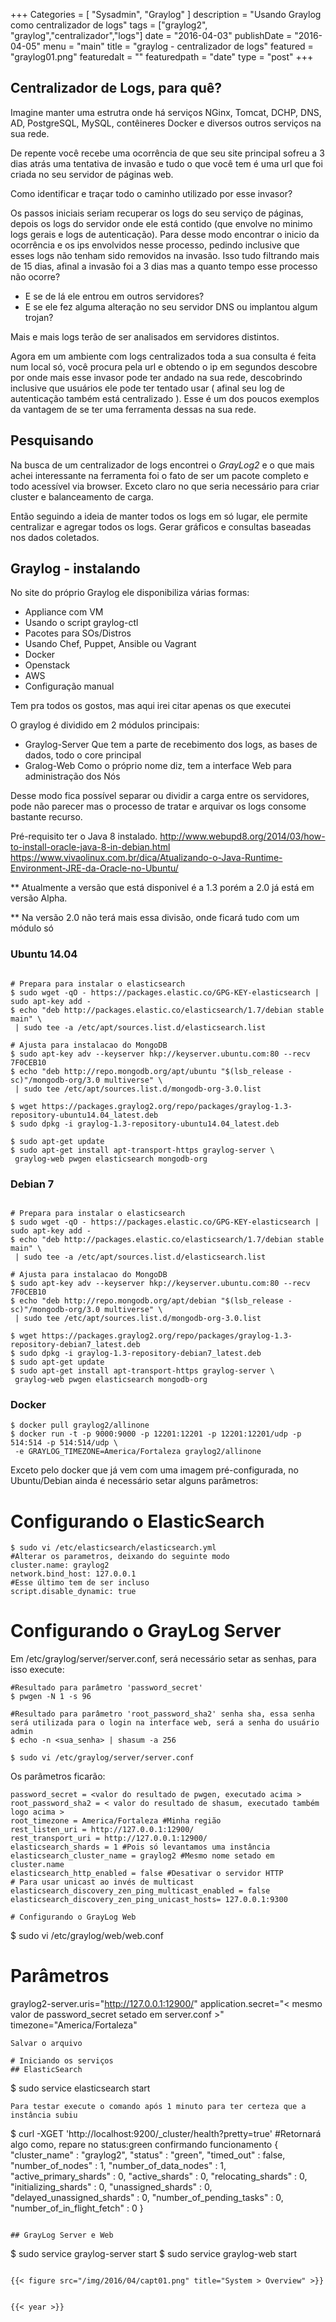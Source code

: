 +++
Categories = [
	"Sysadmin", 
	"Graylog"
]
description = "Usando Graylog como centralizador de logs"
tags = ["graylog2", "graylog","centralizador","logs"]
date = "2016-04-03"
publishDate = "2016-04-05"
menu = "main"
title = "graylog - centralizador de logs"
featured = "graylog01.png"
featuredalt = ""
featuredpath = "date"
type = "post"
+++

## Centralizador de Logs, para quê?

Imagine manter uma estrutra onde há serviços NGinx, Tomcat, DCHP, DNS, AD, PostgreSQL, MySQL, contêineres Docker e diversos outros serviços na sua rede.

De repente você recebe uma ocorrência de que seu site principal sofreu a 3 dias atrás uma tentativa de invasão e tudo o que você tem é uma url que foi criada no seu servidor de páginas web.

Como identificar e traçar todo o caminho utilizado por esse invasor?

Os passos iniciais seriam recuperar os logs do seu serviço de páginas, depois os logs do servidor onde ele está contido (que envolve no minimo logs gerais e logs de autenticação). Para desse modo encontrar o inicio da ocorrência e os ips envolvidos nesse processo, pedindo inclusive que esses logs não tenham sido removidos na invasão. Isso tudo filtrando mais de 15 dias, afinal a invasão foi a 3 dias mas a quanto tempo esse processo não ocorre?

- E se de lá ele entrou em outros servidores? 
- E se ele fez alguma alteração no seu servidor DNS ou implantou algum trojan?

 Mais e mais logs terão de ser analisados em servidores distintos.

 Agora em um ambiente com logs centralizados toda a sua consulta é feita num local só, você procura pela url e obtendo o ip em segundos descobre por onde mais esse invasor pode ter andado na sua rede, descobrindo inclusive que usuários ele pode ter tentado usar ( afinal seu log de autenticação também está centralizado ).
 Esse é um dos poucos exemplos da vantagem de se ter uma ferramenta dessas na sua rede.


## Pesquisando
Na busca de um centralizador de logs encontrei o *GrayLog2* e o que mais achei interessante na ferramenta foi o fato de ser um pacote completo e todo acessível via browser. Exceto claro no que seria necessário para criar cluster e balanceamento de carga.

Então seguindo a ideia de manter todos os logs em só lugar, ele permite centralizar e agregar todos os logs. Gerar gráficos e consultas baseadas nos dados coletados.

## Graylog - instalando
No site do próprio Graylog ele disponibiliza várias formas:
- Appliance com VM
- Usando o script graylog-ctl
- Pacotes para SOs/Distros
- Usando Chef, Puppet, Ansible ou Vagrant
- Docker
- Openstack
- AWS
- Configuração manual

Tem pra todos os gostos, mas aqui irei citar apenas os que executei


O graylog é dividido em 2 módulos principais:
- Graylog-Server
  Que tem a parte de recebimento dos logs, as bases de dados, todo o core principal
- Gralog-Web
  Como o próprio nome diz, tem a interface Web para administração dos Nós

Desse modo fica possível separar ou dividir a carga entre os servidores, pode não parecer mas o processo de tratar e arquivar os logs consome bastante recurso.

Pré-requisito ter o Java 8 instalado. 
	http://www.webupd8.org/2014/03/how-to-install-oracle-java-8-in-debian.html
	https://www.vivaolinux.com.br/dica/Atualizando-o-Java-Runtime-Environment-JRE-da-Oracle-no-Ubuntu/

** Atualmente a versão que está disponivel é a 1.3 porém a 2.0 já está em versão Alpha. 

** Na versão 2.0 não terá mais essa divisão, onde ficará tudo com um módulo só


### Ubuntu 14.04
```

# Prepara para instalar o elasticsearch
$ sudo wget -qO - https://packages.elastic.co/GPG-KEY-elasticsearch | sudo apt-key add -
$ echo "deb http://packages.elastic.co/elasticsearch/1.7/debian stable main" \ 
 | sudo tee -a /etc/apt/sources.list.d/elasticsearch.list

# Ajusta para instalacao do MongoDB
$ sudo apt-key adv --keyserver hkp://keyserver.ubuntu.com:80 --recv 7F0CEB10
$ echo "deb http://repo.mongodb.org/apt/ubuntu "$(lsb_release -sc)"/mongodb-org/3.0 multiverse" \
 | sudo tee /etc/apt/sources.list.d/mongodb-org-3.0.list

$ wget https://packages.graylog2.org/repo/packages/graylog-1.3-repository-ubuntu14.04_latest.deb
$ sudo dpkg -i graylog-1.3-repository-ubuntu14.04_latest.deb

$ sudo apt-get update
$ sudo apt-get install apt-transport-https graylog-server \ 
 graylog-web pwgen elasticsearch mongodb-org

```

### Debian 7
```

# Prepara para instalar o elasticsearch
$ sudo wget -qO - https://packages.elastic.co/GPG-KEY-elasticsearch | sudo apt-key add -
$ echo "deb http://packages.elastic.co/elasticsearch/1.7/debian stable main" \ 
 | sudo tee -a /etc/apt/sources.list.d/elasticsearch.list

# Ajusta para instalacao do MongoDB
$ sudo apt-key adv --keyserver hkp://keyserver.ubuntu.com:80 --recv 7F0CEB10
$ echo "deb http://repo.mongodb.org/apt/debian "$(lsb_release -sc)"/mongodb-org/3.0 multiverse" \ 
 | sudo tee /etc/apt/sources.list.d/mongodb-org-3.0.list

$ wget https://packages.graylog2.org/repo/packages/graylog-1.3-repository-debian7_latest.deb
$ sudo dpkg -i graylog-1.3-repository-debian7_latest.deb
$ sudo apt-get update
$ sudo apt-get install apt-transport-https graylog-server \ 
 graylog-web pwgen elasticsearch mongodb-org

```

### Docker
```
$ docker pull graylog2/allinone
$ docker run -t -p 9000:9000 -p 12201:12201 -p 12201:12201/udp -p 514:514 -p 514:514/udp \ 
 -e GRAYLOG_TIMEZONE=America/Fortaleza graylog2/allinone
```

Exceto pelo docker que já vem com uma imagem pré-configurada, no Ubuntu/Debian ainda é necessário setar alguns parâmetros:

# Configurando o ElasticSearch
```
$ sudo vi /etc/elasticsearch/elasticsearch.yml
#Alterar os parametros, deixando do seguinte modo
cluster.name: graylog2
network.bind_host: 127.0.0.1
#Esse último tem de ser incluso
script.disable_dynamic: true
```

# Configurando o GrayLog Server

Em /etc/graylog/server/server.conf, será necessário setar as senhas, para isso execute:
```
#Resultado para parâmetro 'password_secret'
$ pwgen -N 1 -s 96

#Resultado para parâmetro 'root_password_sha2' senha sha, essa senha será utilizada para o login na interface web, será a senha do usuário admin
$ echo -n <sua_senha> | shasum -a 256

$ sudo vi /etc/graylog/server/server.conf
```
Os parâmetros ficarão:
```
password_secret = <valor do resultado de pwgen, executado acima >
root_password_sha2 = < valor do resultado de shasum, executado também logo acima >
root_timezone = America/Fortaleza #Minha região
rest_listen_uri = http://127.0.0.1:12900/
rest_transport_uri = http://127.0.0.1:12900/
elasticsearch_shards = 1 #Pois só levantamos uma instância
elasticsearch_cluster_name = graylog2 #Mesmo nome setado em cluster.name
elasticsearch_http_enabled = false #Desativar o servidor HTTP
# Para usar unicast ao invés de multicast
elasticsearch_discovery_zen_ping_multicast_enabled = false
elasticsearch_discovery_zen_ping_unicast_hosts= 127.0.0.1:9300

# Configurando o GrayLog Web
```
$ sudo vi /etc/graylog/web/web.conf
# Parâmetros
graylog2-server.uris="http://127.0.0.1:12900/"
application.secret="< mesmo valor de password_secret setado em server.conf >"
timezone="America/Fortaleza"
```
Salvar o arquivo

# Iniciando os serviços
## ElasticSearch

```
$ sudo service elasticsearch start
```
Para testar execute o comando após 1 minuto para ter certeza que a instância subiu 
```
$ curl -XGET 'http://localhost:9200/_cluster/health?pretty=true'
#Retornará algo como, repare no status:green confirmando funcionamento
{
  "cluster_name" : "graylog2",
  "status" : "green",
  "timed_out" : false,
  "number_of_nodes" : 1,
  "number_of_data_nodes" : 1,
  "active_primary_shards" : 0,
  "active_shards" : 0,
  "relocating_shards" : 0,
  "initializing_shards" : 0,
  "unassigned_shards" : 0,
  "delayed_unassigned_shards" : 0,
  "number_of_pending_tasks" : 0,
  "number_of_in_flight_fetch" : 0
}
```

## GrayLog Server e Web
```
$ sudo service graylog-server start
$ sudo service graylog-web start
```

{{< figure src="/img/2016/04/capt01.png" title="System > Overview" >}}


{{< year >}}

